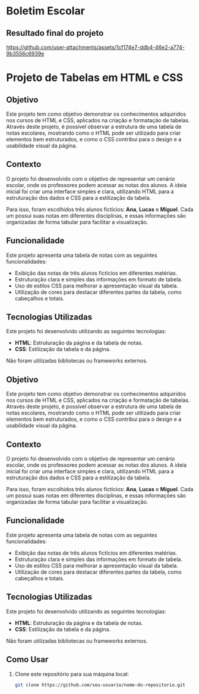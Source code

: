 # Boletim Escolar 

## Resultado final do projeto

https://github.com/user-attachments/assets/1cf174e7-ddb4-46e2-a774-9b3556c6939e

# Projeto de Tabelas em HTML e CSS

## Objetivo

Este projeto tem como objetivo demonstrar os conhecimentos adquiridos nos cursos de HTML e CSS, aplicados na criação e formatação de tabelas. Através deste projeto, é possível observar a estrutura de uma tabela de notas escolares, mostrando como o HTML pode ser utilizado para criar elementos bem estruturados, e como o CSS contribui para o design e a usabilidade visual da página.

## Contexto

O projeto foi desenvolvido com o objetivo de representar um cenário escolar, onde os professores podem acessar as notas dos alunos. A ideia inicial foi criar uma interface simples e clara, utilizando HTML para a estruturação dos dados e CSS para a estilização da tabela.

Para isso, foram escolhidos três alunos fictícios: **Ana**, **Lucas** e **Miguel**. Cada um possui suas notas em diferentes disciplinas, e essas informações são organizadas de forma tabular para facilitar a visualização.

## Funcionalidade

Este projeto apresenta uma tabela de notas com as seguintes funcionalidades:

- Exibição das notas de três alunos fictícios em diferentes matérias.
- Estruturação clara e simples das informações em formato de tabela.
- Uso de estilos CSS para melhorar a apresentação visual da tabela.
- Utilização de cores para destacar diferentes partes da tabela, como cabeçalhos e totais.

## Tecnologias Utilizadas

Este projeto foi desenvolvido utilizando as seguintes tecnologias:

- **HTML**: Estruturação da página e da tabela de notas.
- **CSS**: Estilização da tabela e da página.
  
Não foram utilizadas bibliotecas ou frameworks externos.

## Objetivo

Este projeto tem como objetivo demonstrar os conhecimentos adquiridos nos cursos de HTML e CSS, aplicados na criação e formatação de tabelas. Através deste projeto, é possível observar a estrutura de uma tabela de notas escolares, mostrando como o HTML pode ser utilizado para criar elementos bem estruturados, e como o CSS contribui para o design e a usabilidade visual da página.

## Contexto

O projeto foi desenvolvido com o objetivo de representar um cenário escolar, onde os professores podem acessar as notas dos alunos. A ideia inicial foi criar uma interface simples e clara, utilizando HTML para a estruturação dos dados e CSS para a estilização da tabela.

Para isso, foram escolhidos três alunos fictícios: **Ana**, **Lucas** e **Miguel**. Cada um possui suas notas em diferentes disciplinas, e essas informações são organizadas de forma tabular para facilitar a visualização.

## Funcionalidade

Este projeto apresenta uma tabela de notas com as seguintes funcionalidades:

- Exibição das notas de três alunos fictícios em diferentes matérias.
- Estruturação clara e simples das informações em formato de tabela.
- Uso de estilos CSS para melhorar a apresentação visual da tabela.
- Utilização de cores para destacar diferentes partes da tabela, como cabeçalhos e totais.

## Tecnologias Utilizadas

Este projeto foi desenvolvido utilizando as seguintes tecnologias:

- **HTML**: Estruturação da página e da tabela de notas.
- **CSS**: Estilização da tabela e da página.
  
Não foram utilizadas bibliotecas ou frameworks externos.

## Como Usar

1. Clone este repositório para sua máquina local:

   ```bash
   git clone https://github.com/seu-usuario/nome-do-repositorio.git

